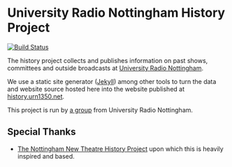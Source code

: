 # University Radio Nottingham History Project

[![Build Status](https://travis-ci.org/URN/urn-history-project.svg?branch=master)](https://travis-ci.org/URN/urn-history-project)

The history project collects and publishes information on past shows, committees and outside broadcasts at [University Radio Nottingham](http://urn1350.net).

We use a static site generator ([Jekyll](jekyllrb.com)) among other tools to turn the data and website source hosted here into the website published at [history.urn1350.net](https://history.urn1350.net).

This project is run by [a group](https://history.urn1350.net/humans.txt) from University Radio Nottingham.

## Special Thanks

- [The Nottingham New Theatre History Project](https://github.com/newtheatre/history-project) upon which this is heavily inspired and based.
